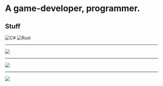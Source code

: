# A game-developer, programmer.
## Stuff

![C#](https://img.shields.io/badge/-Csharp-FFCF3A?style=for-the-badge&logo=csharp)
![Rust](https://img.shields.io/badge/-Rust-008000?style=for-the-badge&logo=rust)

- - -

![](https://github-profile-trophy.vercel.app/?username=AliceMonGithub&theme=onedark)

- - -

![](https://github-readme-stats.vercel.app/api/top-langs/?username=AliceMonGithub&langs_count=8&exclude_repo=st,encoder,dev,dotfiles,.spacemacs,starbound&theme=dracula)

- - -

![](https://hit.yhype.me/github/profile?user_id=61933599)
